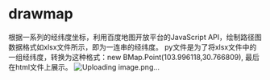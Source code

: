 # drawmap
根据一系列的经纬度坐标，利用百度地图开放平台的JavaScript API，绘制路径图
数据格式如xlsx文件所示，即为一连串的经纬度。
py文件是为了将xlsx文件中的一组经纬度，转换为这种格式：new BMap.Point(103.996118,30.766809),
最后在html文件上展示。
![Uploading image.png…]()
